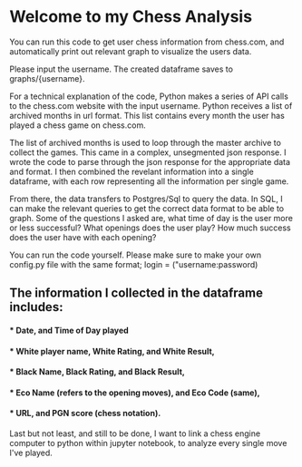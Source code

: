 <h1>Welcome to my Chess Analysis</h1>

You can run this code to get user chess information from chess.com, and automatically print out relevant graph to visualize the users data.

<p1> Please input the username. The created dataframe saves to graphs/{username}.</p1>

<p1> For a technical explanation of the code, Python makes a series of API calls to the chess.com website with the input username. Python receives a list of archived months in url format. This list contains every month the user has played a chess game on chess.com.</p1>
  
<p1> The list of archived months is used to loop through the master archive to collect the games. This came in a complex, unsegmented json response. I wrote the code to parse through the json response for the appropriate data and format. I then combined the revelant information into a single dataframe, with each row representing all the information per single game.</p1>

<p1> From there, the data transfers to Postgres/Sql to query the data. In SQL, I can make the relevant queries to get the correct data format to be able to graph. Some of the questions I asked are, what time of day is the user more or less successful? What openings does the user play? How much success does the user have with each opening?</p1>

<p1> You can run the code yourself. Please make sure to make your own config.py file with the same format; login = ("username:password) </p1>
 
<h2> The information I collected in the dataframe includes: </h2>
  
<h4> * Date, and Time of Day played </h4>
 <h4> * White player name, White Rating, and White Result, </h4>
 <h4> * Black Name, Black Rating, and Black Result, </h4>
<h4>  * Eco Name (refers to the opening moves), and Eco Code (same), </h4>
 <h4>  * URL, and PGN score (chess notation). </h4>
 
<p1> Last but not least, and still to be done, I want to link a chess engine computer to python within jupyter notebook, to analyze every single move I've played. </p1>
